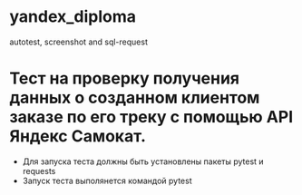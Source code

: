 # yandex_diploma
autotest, screenshot and sql-request

# Тест на проверку получения данных о созданном клиентом заказе по его треку с помощью API Яндекс Самокат.
- Для запуска теста должны быть установлены пакеты pytest и requests
- Запуск теста выполянется командой pytest
